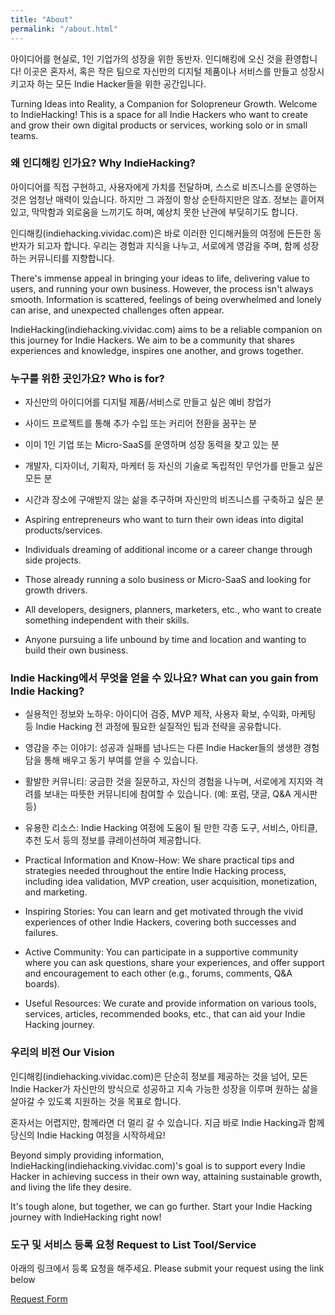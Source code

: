 ```yaml
---
title: "About"
permalink: "/about.html"
---
```


아이디어를 현실로, 1인 기업가의 성장을 위한 동반자. 인디해킹에 오신 것을 환영합니다!
이곳은 혼자서, 혹은 작은 팀으로 자신만의 디지털 제품이나 서비스를 만들고 성장시키고자 하는 모든 Indie Hacker들을 위한 공간입니다.

Turning Ideas into Reality, a Companion for Solopreneur Growth. Welcome to IndieHacking!
This is a space for all Indie Hackers who want to create and grow their own digital products or services, working solo or in small teams.

### 왜 인디해킹 인가요? Why IndieHacking?
아이디어를 직접 구현하고, 사용자에게 가치를 전달하며, 스스로 비즈니스를 운영하는 것은 엄청난 매력이 있습니다.
하지만 그 과정이 항상 순탄하지만은 않죠.
정보는 흩어져 있고, 막막함과 외로움을 느끼기도 하며, 예상치 못한 난관에 부딪히기도 합니다.

인디해킹(indiehacking.vividac.com)은 바로 이러한 인디해커들의 여정에 든든한 동반자가 되고자 합니다.
우리는 경험과 지식을 나누고, 서로에게 영감을 주며, 함께 성장하는 커뮤니티를 지향합니다.

There's immense appeal in bringing your ideas to life, delivering value to users, and running your own business.
However, the process isn't always smooth.
Information is scattered, feelings of being overwhelmed and lonely can arise, and unexpected challenges often appear.

IndieHacking(indiehacking.vividac.com) aims to be a reliable companion on this journey for Indie Hackers.
We aim to be a community that shares experiences and knowledge, inspires one another, and grows together.

### 누구를 위한 곳인가요? Who is for?
* 자신만의 아이디어를 디지털 제품/서비스로 만들고 싶은 예비 창업가
* 사이드 프로젝트를 통해 추가 수입 또는 커리어 전환을 꿈꾸는 분
* 이미 1인 기업 또는 Micro-SaaS를 운영하며 성장 동력을 찾고 있는 분
* 개발자, 디자이너, 기획자, 마케터 등 자신의 기술로 독립적인 무언가를 만들고 싶은 모든 분
* 시간과 장소에 구애받지 않는 삶을 추구하며 자신만의 비즈니스를 구축하고 싶은 분

* Aspiring entrepreneurs who want to turn their own ideas into digital products/services.
* Individuals dreaming of additional income or a career change through side projects.
* Those already running a solo business or Micro-SaaS and looking for growth drivers.
* All developers, designers, planners, marketers, etc., who want to create something independent with their skills.
* Anyone pursuing a life unbound by time and location and wanting to build their own business.

### Indie Hacking에서 무엇을 얻을 수 있나요? What can you gain from Indie Hacking?
* 실용적인 정보와 노하우: 아이디어 검증, MVP 제작, 사용자 확보, 수익화, 마케팅 등 Indie Hacking 전 과정에 필요한 실질적인 팁과 전략을 공유합니다. 
* 영감을 주는 이야기: 성공과 실패를 넘나드는 다른 Indie Hacker들의 생생한 경험담을 통해 배우고 동기 부여를 얻을 수 있습니다.
* 활발한 커뮤니티: 궁금한 것을 질문하고, 자신의 경험을 나누며, 서로에게 지지와 격려를 보내는 따뜻한 커뮤니티에 참여할 수 있습니다. (예: 포럼, 댓글, Q&A 게시판 등)
* 유용한 리소스: Indie Hacking 여정에 도움이 될 만한 각종 도구, 서비스, 아티클, 추천 도서 등의 정보를 큐레이션하여 제공합니다.

* Practical Information and Know-How: We share practical tips and strategies needed throughout the entire Indie Hacking process, including idea validation, MVP creation, user acquisition, monetization, and marketing.
* Inspiring Stories: You can learn and get motivated through the vivid experiences of other Indie Hackers, covering both successes and failures.
* Active Community: You can participate in a supportive community where you can ask questions, share your experiences, and offer support and encouragement to each other (e.g., forums, comments, Q&A boards).
* Useful Resources: We curate and provide information on various tools, services, articles, recommended books, etc., that can aid your Indie Hacking journey.

### 우리의 비전 Our Vision
인디해킹(indiehacking.vividac.com)은 단순히 정보를 제공하는 것을 넘어, 모든 Indie Hacker가 자신만의 방식으로 성공하고 지속 가능한 성장을 이루며 원하는 삶을 살아갈 수 있도록 지원하는 것을 목표로 합니다.

혼자서는 어렵지만, 함께라면 더 멀리 갈 수 있습니다. 지금 바로 Indie Hacking과 함께 당신의 Indie Hacking 여정을 시작하세요!

Beyond simply providing information, IndieHacking(indiehacking.vividac.com)'s goal is to support every Indie Hacker in achieving success in their own way, attaining sustainable growth, and living the life they desire.

It's tough alone, but together, we can go further. Start your Indie Hacking journey with IndieHacking right now!

### 도구 및 서비스 등록 요청 Request to List Tool/Service
아래의 링크에서 등록 요청을 해주세요. Please submit your request using the link below

[Request Form](https://forms.gle/wxi6LM2o2mR8L3yX7)

